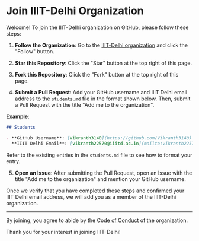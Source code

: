 # Join IIIT-Delhi Organization

Welcome! To join the IIIT-Delhi organization on GitHub, please follow these steps:

1. **Follow the Organization**: Go to the [IIIT-Delhi organization](https://github.com/IIIT-Delhi) and click the "Follow" button.

2. **Star this Repository**: Click the "Star" button at the top right of this page.

3. **Fork this Repository**: Click the "Fork" button at the top right of this page.

4. **Submit a Pull Request**: Add your GitHub username and IIIT Delhi email address to the `students.md` file in the format shown below. Then, submit a Pull Request with the title "Add me to the organization".

**Example**:
```markdown
## Students

- **GitHub Username**: [Vikranth3140](https://github.com/Vikranth3140)
  **IIIT Delhi Email**: [vikranth22570@iiitd.ac.in](mailto:vikranth22570@iiitd.ac.in)
```

Refer to the existing entries in the `students.md` file to see how to format your entry.

5. **Open an Issue**: After submitting the Pull Request, open an Issue with the title "Add me to the organization" and mention your GitHub username.

Once we verify that you have completed these steps and confirmed your IIIT Delhi email address, we will add you as a member of the IIIT-Delhi organization.

---

By joining, you agree to abide by the [Code of Conduct](CODE_OF_CONDUCT.md) of the organization.

Thank you for your interest in joining IIIT-Delhi!
